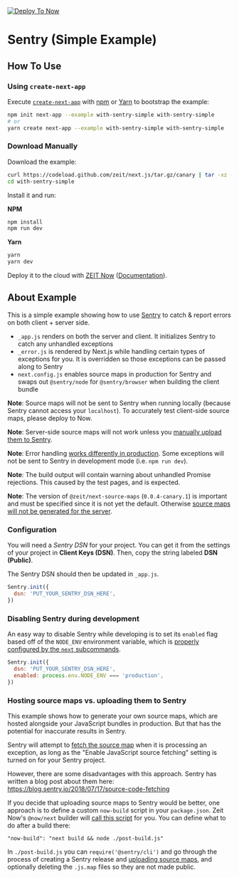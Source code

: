 [![Deploy To Now](https://deploy.now.sh/static/button.svg)](https://deploy.now.sh/?repo=https://github.com/zeit/next.js/tree/master/examples/with-sentry-simple)

# Sentry (Simple Example)

## How To Use

### Using `create-next-app`

Execute [`create-next-app`](https://github.com/zeit/next.js/tree/canary/packages/create-next-app) with [npm](https://docs.npmjs.com/cli/init) or [Yarn](https://yarnpkg.com/lang/en/docs/cli/create/) to bootstrap the example:

```bash
npm init next-app --example with-sentry-simple with-sentry-simple
# or
yarn create next-app --example with-sentry-simple with-sentry-simple
```

### Download Manually

Download the example:

```bash
curl https://codeload.github.com/zeit/next.js/tar.gz/canary | tar -xz --strip=2 next.js-canary/examples/with-sentry-simple
cd with-sentry-simple
```

Install it and run:

**NPM**

```bash
npm install
npm run dev
```

**Yarn**

```bash
yarn
yarn dev
```

Deploy it to the cloud with [ZEIT Now](https://zeit.co/import?filter=next.js&utm_source=github&utm_medium=readme&utm_campaign=next-example) ([Documentation](https://nextjs.org/docs/deployment)).

## About Example

This is a simple example showing how to use [Sentry](https://sentry.io) to catch & report errors on both client + server side.

- `_app.js` renders on both the server and client. It initializes Sentry to catch any unhandled exceptions
- `_error.js` is rendered by Next.js while handling certain types of exceptions for you. It is overridden so those exceptions can be passed along to Sentry
- `next.config.js` enables source maps in production for Sentry and swaps out `@sentry/node` for `@sentry/browser` when building the client bundle

**Note**: Source maps will not be sent to Sentry when running locally (because Sentry cannot access your `localhost`). To accurately test client-side source maps, please deploy to Now.

**Note**: Server-side source maps will not work unless you [manually upload them to Sentry](https://docs.sentry.io/platforms/node/sourcemaps/#making-source-maps-available-to-sentry).

**Note**: Error handling [works differently in production](https://nextjs.org/docs#custom-error-handling). Some exceptions will not be sent to Sentry in development mode (i.e. `npm run dev`).

**Note**: The build output will contain warning about unhandled Promise rejections. This caused by the test pages, and is expected.

**Note**: The version of `@zeit/next-source-maps` (`0.0.4-canary.1`) is important and must be specified since it is not yet the default. Otherwise [source maps will not be generated for the server](https://github.com/zeit/next-plugins/issues/377).

### Configuration

You will need a _Sentry DSN_ for your project. You can get it from the settings of your project in **Client Keys (DSN)**. Then, copy the string labeled **DSN (Public)**.

The Sentry DSN should then be updated in `_app.js`.

```js
Sentry.init({
  dsn: 'PUT_YOUR_SENTRY_DSN_HERE',
})
```

### Disabling Sentry during development

An easy way to disable Sentry while developing is to set its `enabled` flag based off of the `NODE_ENV` environment variable, which is [properly configured by the `next` subcommands](https://nextjs.org/docs#production-deployment).

```js
Sentry.init({
  dsn: 'PUT_YOUR_SENTRY_DSN_HERE',
  enabled: process.env.NODE_ENV === 'production',
})
```

### Hosting source maps vs. uploading them to Sentry

This example shows how to generate your own source maps, which are hosted alongside your JavaScript bundles in production. But that has the potential for inaccurate results in Sentry.

Sentry will attempt to [fetch the source map](https://docs.sentry.io/platforms/javascript/sourcemaps/#hosting--uploading) when it is processing an exception, as long as the "Enable JavaScript source fetching" setting is turned on for your Sentry project.

However, there are some disadvantages with this approach. Sentry has written a blog post about them here: https://blog.sentry.io/2018/07/17/source-code-fetching

If you decide that uploading source maps to Sentry would be better, one approach is to define a custom `now-build` script in your `package.json`. Zeit Now's `@now/next` builder will [call this script](https://github.com/zeit/now/blob/canary/packages/now-next/src/index.ts#L270) for you. You can define what to do after a build there:

```
"now-build": "next build && node ./post-build.js"
```

In `./post-build.js` you can `require('@sentry/cli')` and go through the process of creating a Sentry release and [uploading source maps](https://docs.sentry.io/cli/releases/#sentry-cli-sourcemaps), and optionally deleting the `.js.map` files so they are not made public.
